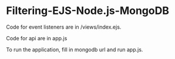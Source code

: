 # Filtering-EJS-Node.js-MongoDB

Code for event listeners are in /views/index.ejs.

Code for api are in app.js

To run the application, fill in mongodb url and run app.js. 
